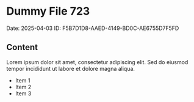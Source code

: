 # Dummy File 723

Date: 2025-04-03
ID: F5B7D1D8-AAED-4149-BD0C-AE6755D7F5FD

## Content

Lorem ipsum dolor sit amet, consectetur adipiscing elit.
Sed do eiusmod tempor incididunt ut labore et dolore magna aliqua.

* Item 1
* Item 2
* Item 3
